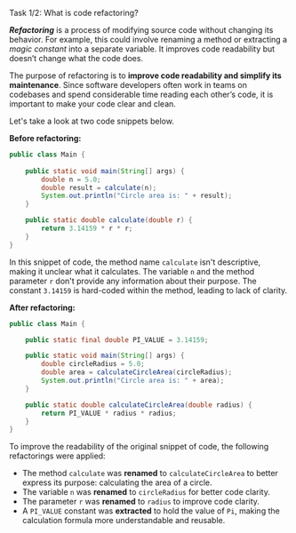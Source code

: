 Task 1/2: What is code refactoring?

**_Refactoring_** is a process of modifying source code without changing its behavior. For example, this could involve renaming a method or
extracting a _magic constant_ into a separate variable. It improves code readability but doesn’t change what the code does.

The purpose of refactoring is to **improve code readability and simplify its maintenance**. Since software developers often
work in teams on codebases and spend considerable time reading each other’s code, it is important to make your code
clear and clean.

Let's take a look at two code snippets below.

**Before refactoring:**

```java
public class Main {
    
    public static void main(String[] args) {
        double n = 5.0;
        double result = calculate(n);
        System.out.println("Circle area is: " + result);
    }

    public static double calculate(double r) {
        return 3.14159 * r * r;
    }
}
```

In this snippet of code, the method name `calculate` isn't descriptive, making it unclear what it calculates.
The variable `n` and the method parameter `r` don't provide any information about their purpose.
The constant `3.14159` is hard-coded within the method, leading to lack of clarity.

**After refactoring:**

```java
public class Main {

    public static final double PI_VALUE = 3.14159;

    public static void main(String[] args) {
        double circleRadius = 5.0;
        double area = calculateCircleArea(circleRadius);
        System.out.println("Circle area is: " + area);
    }

    public static double calculateCircleArea(double radius) {
        return PI_VALUE * radius * radius;
    }
}
```

To improve the readability of the original snippet of code, the following refactorings were applied:

- The method `calculate` was **renamed** to `calculateCircleArea` to better express its purpose: calculating the area of a
  circle.
- The variable `n` was **renamed** to `circleRadius` for better code clarity.
- The parameter `r` was **renamed** to `radius` to improve code clarity.
- A `PI_VALUE` constant was **extracted** to hold the value of `Pi`, making the calculation formula more
  understandable and reusable.
